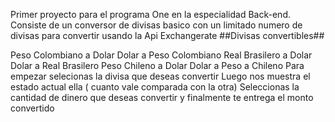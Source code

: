 Primer proyecto para el programa One en la especialidad Back-end.
Consiste de un conversor de divisas basico con un limitado numero de divisas para convertir usando la Api Exchangerate
##Divisas convertibles##

 Peso Colombiano a Dolar
 Dolar a Peso Colombiano
 Real Brasilero a Dolar
 Dolar a Real Brasilero
 Peso Chileno a Dolar
 Dolar a Peso a Chileno
Para empezar selecionas la divisa que deseas convertir
Luego nos muestra el estado actual ella ( cuanto vale comparada con la otra)
Seleccionas la cantidad de dinero que deseas convertir y finalmente te entrega el monto convertido 
